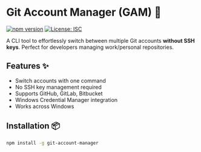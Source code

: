 # Git Account Manager (GAM) 🔄

[![npm version](https://img.shields.io/npm/v/multiple-git-accounts)](https://www.npmjs.com/package/multiple-git-accounts)
[![License: ISC](https://img.shields.io/badge/License-ISC-blue.svg)](https://opensource.org/licenses/ISC)


A CLI tool to effortlessly switch between multiple Git accounts **without SSH keys**. Perfect for developers managing work/personal repositories.


## Features ✨

- Switch accounts with one command
- No SSH key management required
- Supports GitHub, GitLab, Bitbucket
- Windows Credential Manager integration
- Works across Windows

## Installation 📦

```bash
npm install -g git-account-manager
